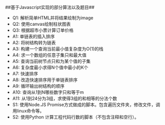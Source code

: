##基于Javascript实现的部分算法以及题目##


* Q1: 解析简单HTML并将结果绘制为image
* Q2: 使用canvas绘制柱状图表
* Q3: 根据超市小票计算订单价格
* A1: 单链表的插入排序
* A2: 将树结构转为链表
* A3: 构建一个查询当前最小值复杂度为O(1)的栈
* A4: 求一个数组的任意子集只和最大值
* A5: 查询当前树节点只和为某个值的子集
* A6: 复杂度最小求得N个值中最小的K个
* A7: 快速排序
* A8: 改造快速排序用于单链表排序
* A9: 循环输出树结构的顺序
* A10: 查询从1到N哪些数字只和等于m
* A11: 从1到24分为3组，求使得3组的和相等的分法个数
* S1: 使用Node.JS Promise方式做成的脚本。包含遍历文件夹，修改文件，调用linux命令等。
* S2: 使用Python 计算工程代码行数的脚本（不包含注释和空行）。
